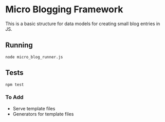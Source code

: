 # Micro Blogging Framework

This is a basic structure for data models for creating small blog entries in JS. 

## Running

`node micro_blog_runner.js`

## Tests

`npm test`

### To Add

 * Serve template files
 * Generators for template files